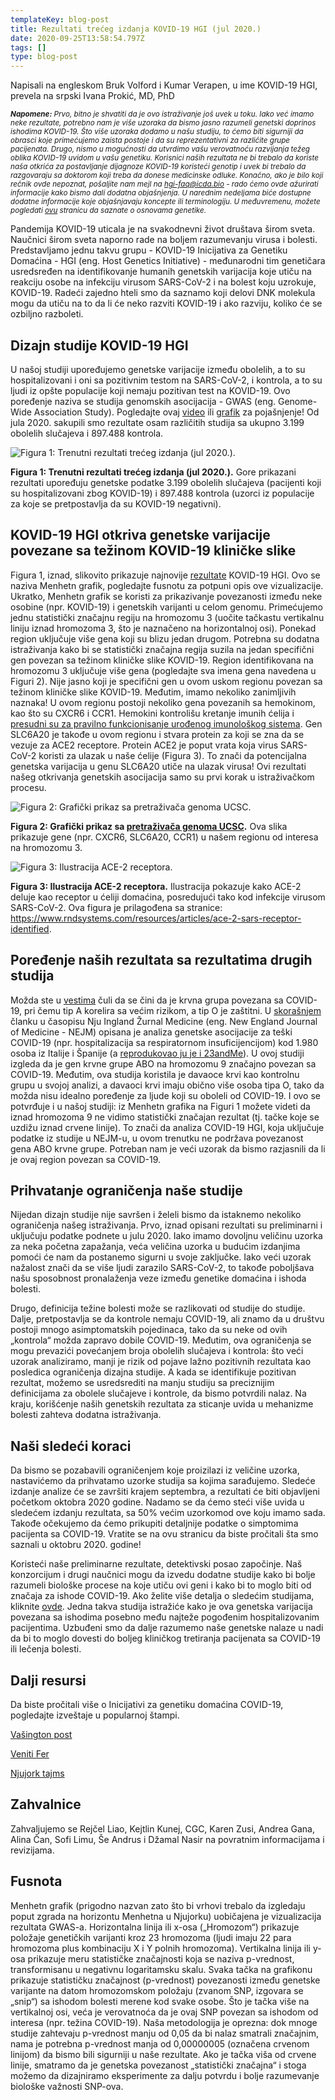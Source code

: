 ```yaml
---
templateKey: blog-post
title: Rezultati trećeg izdanja KOVID-19 HGI (jul 2020.)
date: 2020-09-25T13:58:54.797Z
tags: []
type: blog-post
---
```


Napisali na engleskom Bruk Volford i Kumar Verapen, u ime KOVID-19 HGI, prevela na srpski Ivana Prokić, MD, PhD


<small>
<em>
<strong>Napomene:</strong>  Prvo, bitno je shvatiti da je ovo istraživanje još uvek u toku. Iako već imamo neke rezultate, potrebno nam je više uzoraka da bismo jasno razumeli genetski doprinos ishodima KOVID-19. Što više uzoraka dodamo u našu studiju, to ćemo biti sigurniji da obrasci koje primećujemo zaista postoje i da su reprezentativni za različite grupe pacijenata. Drugo, nismo u mogućnosti da utvrdimo vašu verovatnoću razvijanja  težeg oblika KOVID-19 uvidom u vašu genetiku. Korisnici naših rezultata ne bi trebalo da koriste naša otkrića za postavljanje dijagnoze KOVID-19 koristeći genotip i uvek bi trebalo da razgovaraju sa doktorom koji treba da donese medicinske odluke. Konačno, ako je bilo koji rečnik ovde nepoznat, pošaljite nam mejl na  <a href="hgi-faq@icda.bio" target="_blank" rel="noopener noreferrer">hgi-faq@icda.bio</a> - rado ćemo ovde ažurirati informacije kako bismo dali dodatna objašnjenja. U narednim nedeljama biće dostupne dodatne informacije koje objašnjavaju koncepte ili terminologiju. U međuvremenu, možete pogledati <a href="https://medlineplus.gov/genetics/understanding/" target="_blank" rel="noopener noreferrer">ovu</a> stranicu da saznate o osnovama genetike.
</em>
</small>

Pandemija KOVID-19 uticala je na svakodnevni život društava širom sveta. Naučnici širom sveta naporno rade na boljem razumevanju virusa i bolesti. Predstavljamo jednu takvu grupu - KOVID-19 Inicijativa za Genetiku Domaćina - HGI (eng. Host Genetics Initiative) - međunarodni tim genetičara usredsređen na identifikovanje humanih genetskih varijacija koje utiču na reakciju osobe na infekciju virusom SARS-CoV-2 i na bolest koju uzrokuje, KOVID-19. Radeći zajedno hteli smo da saznamo koji delovi DNK molekula mogu da utiču na to da li će neko razviti KOVID-19 i ako razviju, koliko će se ozbiljno razboleti.

## Dizajn studije KOVID-19 HGI

U našoj studiji upoređujemo genetske varijacije između obolelih, a to su hospitalizovani i oni sa pozitivnim testom na SARS-CoV-2, i kontrola, a to su ljudi iz opšte populacije koji nemaju pozitivan test na KOVID-19. Ovo poređenje naziva se studija genomskih asocijacija - GWAS (eng. Genome-Wide Association Study). Pogledajte ovaj [video](https://www.youtube.com/watch?v=cgyc55JhdcM) ili [grafik](https://www.broadinstitute.org/visuals/explainer-genome-wide-association-studies) za pojašnjenje! Od jula 2020. sakupili smo rezultate osam različitih studija sa ukupno 3.199 obolelih slučajeva i 897.488 kontrola.


![Figura 1: Trenutni rezultati trećeg izdanja (jul 2020.).](/img/scicomm_blog_post_20200924.png)
<figcaption class="manual-md-inline-caption">
<strong>Figura 1: Trenutni rezultati trećeg izdanja (jul 2020.).</strong> Gore prikazani rezultati upoređuju genetske podatke 3.199 obolelih slučajeva (pacijenti koji su hospitalizovani zbog KOVID-19) i 897.488 kontrola (uzorci iz populacije za koje se pretpostavlja da su KOVID-19 negativni).
</figcaption>

## KOVID-19 HGI otkriva genetske varijacije povezane sa težinom KOVID-19 kliničke slike

Figura 1, iznad, slikovito prikazuje najnovije [rezultate](/results/r3/) KOVID-19 HGI. Ovo se naziva Menhetn grafik, pogledajte fusnotu za potpuni opis ove vizualizacije. Ukratko, Menhetn grafik se koristi za prikazivanje povezanosti između neke osobine (npr. KOVID-19) i genetskih varijanti u celom genomu. Primećujemo jednu statistički značajnu regiju na hromozomu 3 (uočite tačkastu vertikalnu liniju iznad hromozoma 3, što je naznačeno na horizontalnoj osi). Ponekad region uključuje više gena koji su blizu jedan drugom. Potrebna su dodatna istraživanja kako bi se statistički značajna regija suzila na jedan specifični gen povezan sa težinom kliničke slike KOVID-19. Region identifikovana na hromozomu 3 uključuje više gena (pogledajte sva imena gena navedena u Figuri 2). Nije jasno koji je specifični gen u ovom uskom regionu povezan sa težinom kliničke slike KOVID-19. Međutim, imamo nekoliko zanimljivih naznaka! U ovom regionu postoji nekoliko gena povezanih sa hemokinom, kao što su CXCR6 i CCR1. Hemokini kontrolišu kretanje imunih ćelija i [presudni su za pravilno funkcionisanje urođenog imunološkog sistema](https://www.ncbi.nlm.nih.gov/pmc/articles/PMC4448619/). Gen SLC6A20 je takođe u ovom regionu i stvara protein za koji se zna da se vezuje za ACE2 receptore. Protein ACE2 je poput vrata koja virus SARS-CoV-2 koristi za ulazak u naše ćelije (Figura 3). To znači da potencijalna genetska varijacija u genu SLC6A20 utiče na ulazak virusa! Ovi rezultati našeg otkrivanja genetskih asocijacija samo su prvi korak u istraživačkom procesu.


![Figura 2: Grafički prikaz sa pretraživača genoma UCSC.](/img/hgt_genome_32a4d_7bc390.jpg)
<figcaption class="manual-md-inline-caption">
<strong>Figura 2: Grafički prikaz sa <a href="https://genome.ucsc.edu" target="_blank" rel="noopener noreferrer">pretraživača genoma UCSC</a>.</strong> Ova slika prikazuje gene (npr. CXCR6, SLC6A20, CCR1) u našem regionu od interesa na hromozomu 3.
</figcaption>

![Figura 3: Ilustracija ACE-2 receptora.](/img/unnamed.png)
<figcaption class="manual-md-inline-caption">
<strong>Figura 3: Ilustracija ACE-2 receptora.</strong> Ilustracija pokazuje kako ACE-2 deluje kao receptor u ćeliji domaćina, posredujući tako kod infekcije virusom SARS-CoV-2. Ova figura je prilagođena sa stranice:  <a href="https://www.rndsystems.com/resources/articles/ace-2-sars-receptor-identified" target="_blank" rel="noopener noreferrer">https://www.rndsystems.com/resources/articles/ace-2-sars-receptor-identified</a>.
</figcaption>

## Poređenje naših rezultata sa rezultatima drugih studija

Možda ste u [vestima](https://www.cnn.com/2020/07/16/health/blood-types-coronavirus-wellness-scn/index.html) čuli da se čini da je krvna grupa povezana sa COVID-19, pri čemu tip A korelira sa većim rizikom, a tip O je zaštitni. U [skorašnjem](https://www.nejm.org/doi/full/10.1056/NEJMoa2020283) članku u časopisu Nju Ingland Žurnal Medicine (eng. New England Journal of Medicine - NEJM) opisana je analiza genetske asocijacije za teški COVID-19 (npr. hospitalizacija sa respiratornom insuficijencijom) kod 1.980 osoba iz Italije i Španije (a [reprodukovao ju je i 23andMe](https://www.medrxiv.org/content/10.1101/2020.09.04.20188318v1)). U ovoj studiji izgleda da je gen krvne grupe ABO na hromozomu 9 značajno povezan sa COVID-19. Međutim, ova studija koristila je davaoce krvi kao kontrolnu grupu u svojoj analizi, a davaoci krvi imaju obično više osoba tipa O, tako da možda nisu idealno poređenje za ljude koji su oboleli od COVID-19. I ovo se potvrđuje i u našoj studiji: iz Menhetn grafika na Figuri 1 možete videti da iznad hromozoma 9 ne vidimo statistički značajan rezultat (tj. tačke koje se uzdižu iznad crvene linije). To znači da analiza COVID-19 HGI, koja uključuje podatke iz studije u NEJM-u, u ovom trenutku ne podržava povezanost gena ABO krvne grupe. Potreban nam je veći uzorak da bismo razjasnili da li je ovaj region povezan sa COVID-19.

## Prihvatanje ograničenja naše studije

Nijedan dizajn studije nije savršen i želeli bismo da istaknemo nekoliko ograničenja našeg istraživanja. Prvo, iznad opisani rezultati su preliminarni i uključuju podatke podnete u julu 2020. Iako imamo dovoljnu veličinu uzorka za neka početna zapažanja, veća veličina uzorka u budućim izdanjima pomoći će nam da postanemo sigurni u svoje zaključke. Iako veći uzorak nažalost znači da se više ljudi zarazilo SARS-CoV-2, to takođe poboljšava našu sposobnost pronalaženja veze između genetike domaćina i ishoda bolesti.

Drugo, definicija težine bolesti može se razlikovati od studije do studije. Dalje, pretpostavlja se da kontrole nemaju COVID-19, ali znamo da u društvu postoji mnogo asimptomatskih pojedinaca, tako da su neke od ovih „kontrola“ možda zapravo dobile COVID-19. Međutim, ova ograničenja se mogu prevazići povećanjem broja obolelih slučajeva i kontrola: što veći uzorak analiziramo, manji je rizik od pojave lažno pozitivnih rezultata kao posledica ograničenja dizajna studije. A kada se identifikuje pozitivan rezultat, možemo se usredsrediti na manju studiju sa preciznijim definicijama za obolele slučajeve i kontrole, da bismo potvrdili nalaz. Na kraju, korišćenje naših genetskih rezultata za sticanje uvida u mehanizme bolesti zahteva dodatna istraživanja.

## Naši sledeći koraci

Da bismo se pozabavili ograničenjem koje proizilazi iz veličine uzorka, nastavićemo da prihvatamo uzorke studija sa kojima sarađujemo. Sledeće izdanje analize će se završiti krajem septembra, a rezultati će biti objavljeni početkom oktobra 2020 godine. Nadamo se da ćemo steći više uvida u sledećem izdanju rezultata, sa 50% većim uzorkomod ove koju imamo sada. Takođe očekujemo da ćemo prikupiti detaljnije podatke o simptomima pacijenta sa COVID-19. Vratite se na ovu stranicu da biste pročitali šta smo saznali u oktobru 2020. godine!

Koristeći naše preliminarne rezultate, detektivski posao započinje. Naš konzorcijum i drugi naučnici mogu da izvedu dodatne studije kako bi bolje razumeli biološke procese na koje utiču ovi geni i kako bi to moglo biti od značaja za ishode COVID-19. Ako želite više detalja o sledećim studijama, kliknite [ovde](/blog/2020-06-29-in-silico-follow-up-results/). Jedna takva studija istražiće kako je ova genetska varijacija povezana sa ishodima posebno među najteže pogođenim hospitalizovanim pacijentima. Uzbuđeni smo da dalje razumemo naše genetske nalaze u nadi da bi to moglo dovesti do boljeg kliničkog tretiranja pacijenata sa COVID-19 ili lečenja bolesti.

## Dalji resursi

Da biste pročitali više o Inicijativi za genetiku domaćina COVID-19, pogledajte izveštaje u popularnoj štampi.


[Vašington post](https://www.washingtonpost.com/opinions/2020/04/27/covid-19-quickly-kills-some-while-others-dont-show-symptoms-can-genetics-explain-this/)

[Veniti Fer](https://www.vanityfair.com/news/2020/04/genetic-chances-of-dying-from-coronavirus)

[Njujork tajms](https://www.nytimes.com/2020/06/03/health/coronavirus-blood-type-genetics.html)

## Zahvalnice

Zahvaljujemo se Rejčel Liao, Kejtlin Kunej, CGC, Karen Zusi, Andrea Gana, Alina Čan, Sofi Limu, Še Andrus i Džamal Nasir na povratnim informacijama i revizijama.

## Fusnota

Menhetn grafik (prigodno nazvan zato što bi vrhovi trebalo da izgledaju poput zgrada na horizontu Menhetna u Njujorku) uobičajena je vizualizacija rezultata GWAS-a. Horizontalna linija ili x-osa („Hromozom“) prikazuje položaje genetičkih varijanti kroz 23 hromozoma (ljudi imaju 22 para hromozoma plus kombinaciju X i Y polnih hromozoma). Vertikalna linija ili y-osa prikazuje meru statističke značajnosti koja se naziva p-vrednost, transformisanu u negativnu logaritamsku skalu. Svaka tačka na grafikonu prikazuje statističku značajnost (p-vrednost) povezanosti između genetske varijante na datom hromozomskom položaju (zvanom SNP, izgovara se „snip“) sa ishodom bolesti merene kod svake osobe. Što je tačka više na vertikalnoj osi, veća je verovatnoća da je ovaj SNP povezan sa ishodom od interesa (npr. težina COVID-19). Naša metodologija je oprezna: dok mnoge studije zahtevaju p-vrednost manju od 0,05 da bi nalaz smatrali značajnim, nama je potrebna p-vrednost manja od 0,00000005 (označena crvenom linijom) da bismo bili sigurniji u naše rezultate. Ako je tačka viša od crvene linije, smatramo da je genetska povezanost „statistički značajna“ i stoga možemo da dizajniramo eksperimente za dalju potvrdu i bolje razumevanje biološke važnosti SNP-ova.

